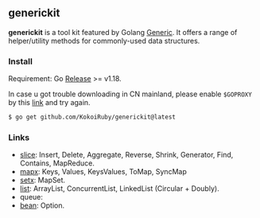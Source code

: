 ## generickit

**generickit** is a tool kit featured by Golang [Generic](https://go.dev/blog/intro-generics). It offers a range of helper/utility methods for commonly-used data structures.

### Install

Requirement: Go [Release](https://go.dev/dl/) >= v1.18.

In case u got trouble downloading in CN mainland, please enable `$GOPROXY` by this [link](https://goproxy.cn/) and try again.

```bash
$ go get github.com/KokoiRuby/generickit@latest
```

### Links

- [slice](https://github.com/KokoiRuby/generickit/tree/main/slice): Insert, Delete, Aggregate, Reverse, Shrink, Generator, Find, Contains, MapReduce.
- [mapx](https://github.com/KokoiRuby/generickit/tree/main/mapx): Keys, Values, KeysValues, ToMap, SyncMap
- [setx](https://github.com/KokoiRuby/generickit/tree/main/setx): MapSet.
- [list](https://github.com/KokoiRuby/generickit/tree/main/list): ArrayList, ConcurrentList, LinkedList (Circular + Doubly).
- queue:
- [bean](https://github.com/KokoiRuby/generickit/tree/main/bean): Option.